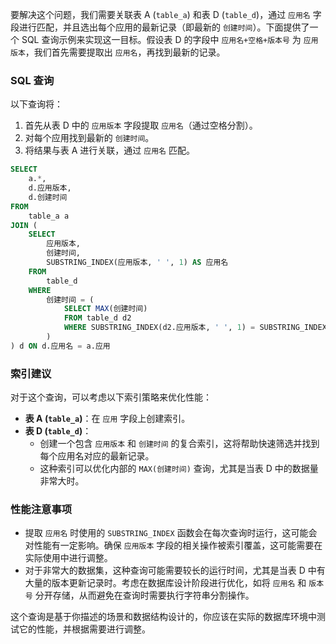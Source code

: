 要解决这个问题，我们需要关联表 A (`table_a`) 和表 D (`table_d`)，通过 `应用名` 字段进行匹配，并且选出每个应用的最新记录（即最新的 `创建时间`）。下面提供了一个 SQL 查询示例来实现这一目标。假设表 D 的字段中 `应用名+空格+版本号` 为 `应用版本`，我们首先需要提取出 `应用名`，再找到最新的记录。

### SQL 查询

以下查询将：

1. 首先从表 D 中的 `应用版本` 字段提取 `应用名`（通过空格分割）。
2. 对每个应用找到最新的 `创建时间`。
3. 将结果与表 A 进行关联，通过 `应用名` 匹配。

```sql
SELECT
    a.*,
    d.应用版本,
    d.创建时间
FROM
    table_a a
JOIN (
    SELECT
        应用版本,
        创建时间,
        SUBSTRING_INDEX(应用版本, ' ', 1) AS 应用名
    FROM
        table_d
    WHERE
        创建时间 = (
            SELECT MAX(创建时间)
            FROM table_d d2
            WHERE SUBSTRING_INDEX(d2.应用版本, ' ', 1) = SUBSTRING_INDEX(table_d.应用版本, ' ', 1)
        )
) d ON d.应用名 = a.应用
```

### 索引建议

对于这个查询，可以考虑以下索引策略来优化性能：

- **表 A (`table_a`)**：在 `应用` 字段上创建索引。
- **表 D (`table_d`)**：
  - 创建一个包含 `应用版本` 和 `创建时间` 的复合索引，这将帮助快速筛选并找到每个应用名对应的最新记录。
  - 这种索引可以优化内部的 `MAX(创建时间)` 查询，尤其是当表 D 中的数据量非常大时。

### 性能注意事项

- 提取 `应用名` 时使用的 `SUBSTRING_INDEX` 函数会在每次查询时运行，这可能会对性能有一定影响。确保 `应用版本` 字段的相关操作被索引覆盖，这可能需要在实际使用中进行调整。
- 对于非常大的数据集，这种查询可能需要较长的运行时间，尤其是当表 D 中有大量的版本更新记录时。考虑在数据库设计阶段进行优化，如将 `应用名` 和 `版本号` 分开存储，从而避免在查询时需要执行字符串分割操作。

这个查询是基于你描述的场景和数据结构设计的，你应该在实际的数据库环境中测试它的性能，并根据需要进行调整。
